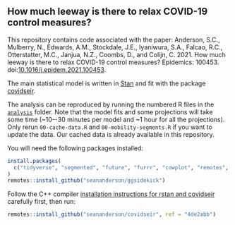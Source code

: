 ## How much leeway is there to relax COVID-19 control measures?

This repository contains code associated with the paper:
Anderson, S.C., Mulberry, N., Edwards, A.M., Stockdale, J.E., Iyaniwura, S.A., Falcao, R.C., Otterstatter, M.C., Janjua, N.Z., Coombs, D., and Colijn, C. 2021. How much leeway is there to relax COVID-19 control measures? Epidemics: 100453. doi:[10.1016/j.epidem.2021.100453](https://doi.org/10.1016/j.epidem.2021.100453).

The main statistical model is written in [Stan](https://mc-stan.org/) and fit with the package [covidseir](https://github.com/seananderson/covidseir).

The analysis can be reproduced by running the numbered R files in the [`analysis`](analysis) folder. Note that the model fits and some projections will take some time (~10--30 minutes per model and ~1 hour for all the projections). Only rerun `00-cache-data.R` and `00-mobility-segments.R` if you want to update the data. Our cached data is already available in this repository.

You will need the following packages installed:

```r
install.packages(
  c("tidyverse", "segmented", "future", "furrr", "cowplot", "remotes", "zoo")
)
remotes::install_github("seananderson/ggsidekick")
```

Follow the C++ compiler [installation instructions for rstan and covidseir](https://github.com/seananderson/covidseir) carefully first, then run:

```r
remotes::install_github("seananderson/covidseir", ref = "4de2abb")
```
